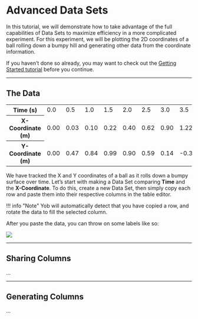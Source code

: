 # Advanced Data Sets
In this tutorial, we will demonstrate how to take advantage of the full capabilities of Data Sets to maximize efficiency in a more complicated experiment.  For this experiment, we will be plotting the 2D coordinates of a ball rolling down a bumpy hill and generating other data from the coordinate information.


If you haven’t done so already, you may want to check out the [Getting Started tutorial](../tutorials/getting_started.md) before you continue.


---
## The Data
<table>
	<tr>
		<th>Time (s)</th>
		<td>0.0</td>
		<td>0.5</td>
		<td>1.0</td>
		<td>1.5</td>
		<td>2.0</td>
		<td>2.5</td>
		<td>3.0</td>
		<td>3.5</td>
		<td>4.0</td>
		<td>4.5</td>
		<td>5.0</td>
		<td>5.5</td>
		<td>6.0</td>
</tr>
	<tr>
		<th>X-Coordinate (m)</th>
		<td>0.00</td>
		<td>0.03</td>
		<td>0.10</td>
		<td>0.22</td>
		<td>0.40</td>
		<td>0.62</td>
		<td>0.90</td>
		<td>1.22</td>
		<td>1.60</td>
		<td>2.02</td>
		<td>2.50</td>
		<td>3.02</td>
		<td>3.60</td>
</tr>
	<tr>
		<th>Y-Coordinate (m)</th>
		<td>0.00</td>
		<td>0.47</td>
		<td>0.84</td>
		<td>0.99</td>
		<td>0.90</td>
		<td>0.59</td>
		<td>0.14</td>
		<td>-0.35</td>
		<td>-0.75</td>
		<td>-0.97</td>
		<td>-0.95</td>
		<td>-0.70</td>
		<td>-0.27</td>
</tr>
</table>


We have tracked the X and Y coordinates of a ball as it rolls down a bumpy surface over time.  Let’s start with making a Data Set comparing **Time** and the **X-Coordinate**.  To do this, create a new Data Set, then simply copy each row and paste them into their respective columns in the table editor. 


!!! info "Note"
    Yob will automatically detect that you have copied a row, and rotate the data to fill the selected column.


After you paste the data, you can throw on some labels like so:


<div class="centered"><img src="../../img/advanced_data_sets/x-coordinates.png"></div>


---
## Sharing Columns
...

---
## Generating Columns
...